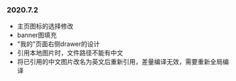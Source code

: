 ### 2020.7.2
- 主页图标的选择修改 
- banner图填充
- "我的"页面右侧drawer的设计
- 引用本地图片时，文件路径不能有中文
- 将已引用的中文图片改名为英文后重新引用，差量编译无效，需要重新全局编译